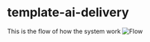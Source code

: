 # template-ai-delivery

This is the flow of how the system work
![Flow](https://github.com/Stevani-Kecilin/template-ai-delivery/assets/164847087/9febf9a7-ceea-4866-98ef-0b01c625a91e)
